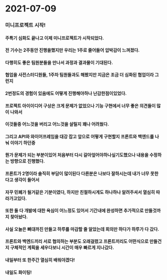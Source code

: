 # 2021-07-09

### 미니프로젝트 시작!

#### 주특기 심화도 끝나고 이제 미니프로젝트가 시작되었다.

#### 전 기수는 2주동안 진행을했지만 우리는 1주로 줄어들어 압박감이 느껴졌다.

#### 다행히도 좋은 팀원분들을 만나서 과정과 결과물이 기대된다.

#### 협업을 사전스터디원들, 1주차 팀원들과도 해봤지만 지금은 조금 더 심화된 협업이라 그런지

#### 2번정도의 경험이 있음에도 어떻게 진행해야하나 난감한점이있었다.

#### 프로젝트 아이이디어 구상은 크게 문제가 없었으나 기능 구현에서 너무 좋은 의견들이 많이 나와서

#### 이것들중 어느것을 버리고 어느것을 살릴지 꽤나 어려웠다.

#### 그리고 API와 와이어프레임을 대강 잡고 앞으로 어떻게 구현할지 프론트와 백엔드를 나눠 이야기 하던중

#### 뭔가 문제가 되는 부분이있어 처음부터 다시 갈아엎어야하나싶기도했으나 내용을 수정하는 방향으로 진행했다.

#### 프론트가 2명이라 솔직히 부담이 많이된다 다른분은 나보다 잘하시는데 내가 너무 못한다고 생각이 들어서

#### 자꾸 민폐가 될거같은 기분이였다, 하지만 친절하시게도 하나하나 알려주셔서 열심히 따라가고있다.

#### 또한 둘 다 개발에 대한 욕심이 어느정도 있어서 기간내에 완성하면 추가적으로 만들것까지 찾아놨다.

#### 사실 오늘은 뼈대까진 만들고 하루를 마감할 줄 알았는데 회의만 하다가 하루가 다 갔다.

#### 프론트와 백엔드끼리 서로 협의하는 부분도 오래걸렸고 프론트끼리도 어떤식으로 만들건지 구체적인 계획을 세우다보니 시간이 매우 빠르게 지나갔다.

#### 내일부터 또 한주간 열심히 배워야겠다!

#### 내일도 화이팅!
